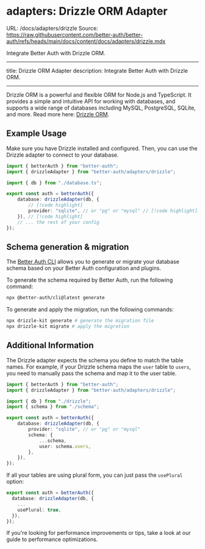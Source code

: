# adapters: Drizzle ORM Adapter

URL: /docs/adapters/drizzle
Source: https://raw.githubusercontent.com/better-auth/better-auth/refs/heads/main/docs/content/docs/adapters/drizzle.mdx

Integrate Better Auth with Drizzle ORM.

---

title: Drizzle ORM Adapter
description: Integrate Better Auth with Drizzle ORM.

---

Drizzle ORM is a powerful and flexible ORM for Node.js and TypeScript. It provides a simple and intuitive API for working with databases, and supports a wide range of databases including MySQL, PostgreSQL, SQLite, and more.
Read more here: [Drizzle ORM](https://orm.drizzle.team/).

## Example Usage

Make sure you have Drizzle installed and configured.
Then, you can use the Drizzle adapter to connect to your database.

```ts title="auth.ts"
import { betterAuth } from "better-auth";
import { drizzleAdapter } from "better-auth/adapters/drizzle";

import { db } from "./database.ts";

export const auth = betterAuth({
    database: drizzleAdapter(db, {
        // [!code highlight]
        provider: "sqlite", // or "pg" or "mysql" // [!code highlight]
    }), // [!code highlight]
    // ... the rest of your config
});
```

## Schema generation & migration

The [Better Auth CLI](/docs/concepts/cli) allows you to generate or migrate
your database schema based on your Better Auth configuration and plugins.

To generate the schema required by Better Auth, run the following command:

```bash title="Schema Generation"
npx @better-auth/cli@latest generate
```

To generate and apply the migration, run the following commands:

```bash title="Schema Migration"
npx drizzle-kit generate # generate the migration file
npx drizzle-kit migrate # apply the migration
```

## Additional Information

The Drizzle adapter expects the schema you define to match the table names. For example, if your Drizzle schema maps the `user` table to `users`, you need to manually pass the schema and map it to the user table.

```ts
import { betterAuth } from "better-auth";
import { drizzleAdapter } from "better-auth/adapters/drizzle";

import { db } from "./drizzle";
import { schema } from "./schema";

export const auth = betterAuth({
    database: drizzleAdapter(db, {
        provider: "sqlite", // or "pg" or "mysql"
        schema: {
            ...schema,
            user: schema.users,
        },
    }),
});
```

If all your tables are using plural form, you can just pass the `usePlural` option:

```ts
export const auth = betterAuth({
  database: drizzleAdapter(db, {
    ...
    usePlural: true,
  }),
});
```

If you're looking for performance improvements or tips, take a look at our guide to <Link href="/docs/guides/optimizing-for-performance">performance optimizations</Link>.
